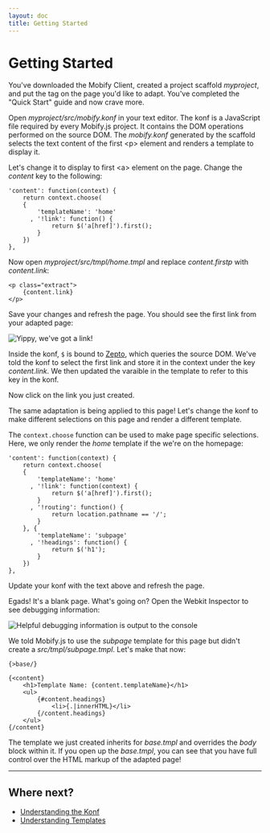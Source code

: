 ```yaml
---
layout: doc
title: Getting Started
---
```


# Getting Started

You've downloaded the Mobify Client, created a project scaffold *myproject*,
and put the tag on the page you'd like to adapt. You've completed the "Quick 
Start" guide and now crave more.

Open _myproject/src/mobify.konf_ in your text editor. The konf is a JavaScript
file required by every Mobify.js project. It contains the DOM operations
performed on the source DOM. The _mobify.konf_ generated by the scaffold selects 
the text content of the first &lt;p&gt; element and renders a template to 
display it.

Let's change it to display to first &lt;a&gt; element on the page. Change the 
*content* key to the following:

    'content': function(context) {
        return context.choose(
        {
            'templateName': 'home'
          , '!link': function() {
                return $('a[href]').first();
            }
        })
    },

Now open _myproject/src/tmpl/home.tmpl_ and replace _content.firstp_ with 
_content.link_:
    
    <p class="extract">
        {content.link}
    </p>

Save your changes and refresh the page. You should see the first link from your 
adapted page:

![Yippy, we've got a link!](/mobifyjs/static/img/getting-started-link.png)

Inside the konf, `$` is bound to [Zepto](http://zeptojs.com), which queries the 
source DOM. We've told the konf to select the first link and store it in the 
context under the key *content.link*. We then updated the varaible in the 
template to refer to this key in the konf.

Now click on the link you just created.

The same adaptation is being applied to this page! Let's change the konf to 
make different selections on this page and render a different template.

The `context.choose` function can be used to make page specific selections. 
Here, we only render the _home_ template if the we're on the homepage:

    'content': function(context) {
        return context.choose(
        {
            'templateName': 'home'
          , '!link': function(context) {
                return $('a[href]').first();
            }
          , '!routing': function() {
                return location.pathname == '/';
            }
        }, {
            'templateName': 'subpage'
          , '!headings': function() {
                return $('h1');
            }
        })
    },

Update your konf with the text above and refresh the page.

Egads! It's a blank page. What's going on? Open the Webkit Inspector to see 
debugging information:

![Helpful debugging information is output to the console](/mobifyjs/static/img/getting-started-error.png)

We told Mobify.js to use the *subpage* template for this page but didn't create
a _src/tmpl/subpage.tmpl_. Let's make that now:

    {>base/}

    {<content}
        <h1>Template Name: {content.templateName}</h1>
        <ul>
            {#content.headings}
                <li>{.|innerHTML}</li>
            {/content.headings}
        </ul>
    {/content}

The template we just created inherits for _base.tmpl_ and overrides the *body*
block within it. If you open up the _base.tmpl_, you can see that you have full
control over the HTML markup of the adapted page!

----

## Where next?

* [Understanding the Konf](../understanding-konf/)
* [Understanding Templates](../understanding-templates/)

